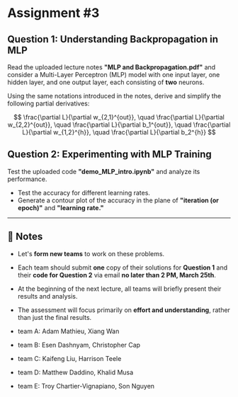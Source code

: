 # Assignment #3

## Question 1: Understanding Backpropagation in MLP  
Read the uploaded lecture notes **"MLP and Backpropagation.pdf"** and consider a Multi-Layer Perceptron (MLP) model with one input layer, one hidden layer, and one output layer, each consisting of **two** neurons.  

Using the same notations introduced in the notes, derive and simplify the following partial derivatives:  

$$
\frac{\partial L}{\partial w_{2,1}^{out}}, \quad
\frac{\partial L}{\partial w_{2,2}^{out}}, \quad
\frac{\partial L}{\partial b_1^{out}}, \quad
\frac{\partial L}{\partial w_{1,2}^{h}}, \quad
\frac{\partial L}{\partial b_2^{h}}
$$

## Question 2: Experimenting with MLP Training  
Test the uploaded code **"demo_MLP_intro.ipynb"** and analyze its performance.  

- Test the accuracy for different learning rates.  
- Generate a contour plot of the accuracy in the plane of **"iteration (or epoch)"** and **"learning rate."**  

---

## 📌 Notes  
- Let's **form new teams** to work on these problems.  
- Each team should submit **one** copy of their solutions for **Question 1** and their **code for Question 2** via email **no later than 2 PM, March 25th**.  
- At the beginning of the next lecture, all teams will briefly present their results and analysis.  
- The assessment will focus primarily on **effort and understanding**, rather than just the final results.  

- team A: Adam Mathieu, Xiang Wan
- team B: Esen Dashnyam, Christopher Cap
- team C: Kaifeng Liu, Harrison Teele
- team D: Matthew Daddino, Khalid Musa
- team E: Troy Chartier-Vignapiano, Son Nguyen

